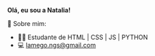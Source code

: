 **Olá, eu sou a Natalia!**

📖 Sobre mim:

- 🤞🏿 Estudante de HTML | CSS | JS | PYTHON
- 💻 lamego.ngs@gmail.com

<!---
lamegoNG/lamegoNG is a ✨ special ✨ repository because its `README.md` (this file) appears on your GitHub profile.
You can click the Preview link to take a look at your changes.
--->
